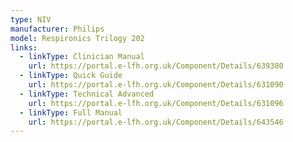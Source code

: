 ```yaml
---
type: NIV
manufacturer: Philips
model: Respironics Trilogy 202
links:
  - linkType: Clinician Manual
    url: https://portal.e-lfh.org.uk/Component/Details/639380
  - linkType: Quick Guide
    url: https://portal.e-lfh.org.uk/Component/Details/631090
  - linkType: Technical Advanced
    url: https://portal.e-lfh.org.uk/Component/Details/631096
  - linkType: Full Manual
    url: https://portal.e-lfh.org.uk/Component/Details/643546
---
```


